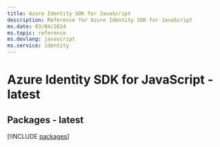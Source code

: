 ```yaml
---
title: Azure Identity SDK for JavaScript
description: Reference for Azure Identity SDK for JavaScript
ms.date: 03/04/2024
ms.topic: reference
ms.devlang: javascript
ms.service: identity
---
```

# Azure Identity SDK for JavaScript - latest
## Packages - latest
[!INCLUDE [packages](identity-index.md)]
